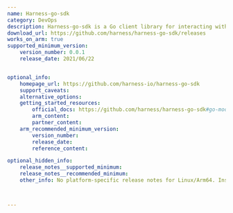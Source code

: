 ```yaml
---
name: Harness-go-sdk
category: DevOps
description: Harness-go-sdk is a Go client library for interacting with the Harness platform's GraphQL and Config-as-Code APIs, enabling developers to automate CI/CD pipelines and manage infrastructure as code.
download_url: https://github.com/harness/harness-go-sdk/releases
works_on_arm: true
supported_minimum_version:
    version_number: 0.0.1
    release_date: 2021/06/22


optional_info:
    homepage_url: https://github.com/harness-io/harness-go-sdk
    support_caveats:
    alternative_options:
    getting_started_resources:
        official_docs: https://github.com/harness/harness-go-sdk#go-modules
        arm_content:
        partner_content:
    arm_recommended_minimum_version:
        version_number:
        release_date:
        reference_content:

optional_hidden_info:
    release_notes__supported_minimum:
    release_notes__recommended_minimum:
    other_info: No platform-specific release notes for Linux/Arm64. Install with "go get github.com/harness-io/harness-go-sdk@". Verify with "go list -m all | grep harness-io". Note that the module path is harness-io, not harness.



---
```

